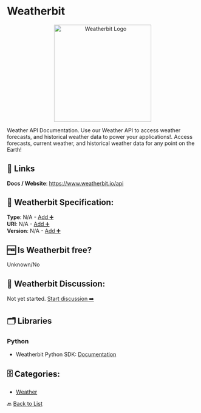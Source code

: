 # Weatherbit
<p align="center">
    <img width="256" src="https://raw.githubusercontent.com/apis-list/apis-list/main/apis/weatherbit/logo_256x256.png" alt="Weatherbit Logo"/>
</p>
Weather API Documentation. Use our Weather API to access weather forecasts, and historical weather data to power your applications!. Access forecasts, current weather, and historical weather data for any point on the Earth!

##  🔗 Links
**Docs / Website**: https://www.weatherbit.io/api

## 🧬 Weatherbit Specification:
**Type**: N/A - [Add ➕](https://github.com/apis-list/apis-list/edit/main/apis/weatherbit/weatherbit.yaml)  
**URI**: N/A - [Add ➕](https://github.com/apis-list/apis-list/edit/main/apis/weatherbit/weatherbit.yaml)  
**Version**: N/A - [Add ➕](https://github.com/apis-list/apis-list/edit/main/apis/weatherbit/weatherbit.yaml)

## 🆓 Is Weatherbit free?
 Unknown/No 

## 💬 Weatherbit Discussion:
Not yet started. [Start discussion ➡️](https://github.com/apis-list/apis-list/discussions/new)

## 🗂️ Libraries
### Python
- Weatherbit Python SDK: [Documentation](https://github.com/weatherbit/weatherbit-python)


## 🗄️ Categories:
- [Weather](https://github.com/apis-list/apis-list#weather-)

🔙  [Back to List](https://github.com/apis-list/apis-list)
